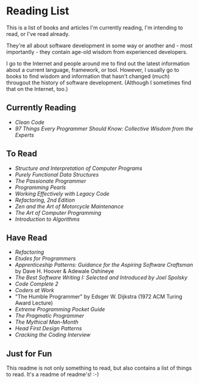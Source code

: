# Reading List
This is a list of books and articles I'm currently reading, I'm intending to read, or I've read already.

They're all about software development in some way or another and - most importantly - they 
contain age-old wisdom from experienced developers.

I go to the Internet and people around me to find out the latest information about a current 
language, framework, or tool. However, I usually go to books to find wisdom and information that hasn't 
changed (much) througout the history of software development. (Although I sometimes find that on the Internet, too.)

## Currently Reading
- *Clean Code*
- *97 Things Every Programmer Should Know: Collective Wisdom from the Experts*

## To Read
- *Structure and Interpretation of Computer Programs*
- *Purely Functional Data Structures*
- *The Passionate Programmer*
- *Programming Pearls*
- *Working Effectively with Legacy Code*
- *Refactoring, 2nd Edition*
- *Zen and the Art of Motorcycle Maintenance*
- *The Art of Computer Programming*
- *Introduction to Algorithms*

## Have Read
- *Refactoring*
- *Etudes for Programmers*
- *Apprenticeship Patterns: Guidance for the Aspiring Software Craftsman* by Dave H. Hoover & Adewale Oshineye
- *The Best Software Writing I: Selected and Introduced by Joel Spolsky*
- *Code Complete 2*
- *Coders at Work*
- "The Humble Programmer" by Edsger W. Dijkstra (1972 ACM Turing Award Lecture)
- *Extreme Programming Pocket Guide*
- *The Pragmatic Programmer*
- *The Mythical Man-Month*
- *Head First Design Patterns*
- *Cracking the Coding Interview*

## Just for Fun
This readme is not only something to read, 
but also contains a list of things to read. It's a readme of readme's! :-)
